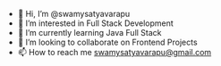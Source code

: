 - 👋 Hi, I’m @swamysatyavarapu
- 👀 I’m interested in Full Stack Development
- 🌱 I’m currently learning Java Full Stack
- 💞️ I’m looking to collaborate on Frontend Projects
- 📫 How to reach me swamysatyavarapu@gmail.com

<!---
swamysatyavarapu/swamysatyavarapu is a ✨ special ✨ repository because its `README.md` (this file) appears on your GitHub profile.
You can click the Preview link to take a look at your changes.
--->
